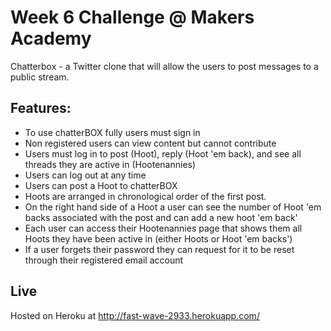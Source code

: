 Week 6 Challenge @ Makers Academy
=================================


Chatterbox - a Twitter clone that will allow the users to post messages to a public stream.

Features:
---------

 - To use chatterBOX fully users must sign in
 - Non registered users can view content but cannot contribute
 - Users must log in to post (Hoot), reply (Hoot 'em back), and see all threads they are active in (Hootenannies)
 - Users can log out at any time
 - Users can post a Hoot to chatterBOX
 - Hoots are arranged in chronological order of the first post. 
 - On the right hand side of a Hoot a user can see the number of Hoot 'em backs associated with the post and can add a new hoot 'em back'
 - Each user can access their Hootenannies page that shows them all Hoots they have been active in (either Hoots or Hoot 'em backs')
 - If a user forgets their password they can request for it to be reset through their registered email account

 Live
 -----

 Hosted on Heroku at http://fast-wave-2933.herokuapp.com/



